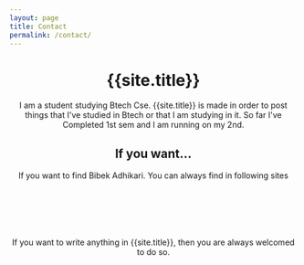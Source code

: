```yaml
---
layout: page
title: Contact
permalink: /contact/
---
```

<link rel="stylesheet" href="https://cdnjs.cloudflare.com/ajax/libs/font-awesome/4.7.0/css/font-awesome.min.css">
<h1 class="h"> {{site.title}} </h1>
<div class="h">
<p> I am a student studying Btech Cse. {{site.title}} is made in order to post things that I've studied in Btech or that I am studying in it. So far I've Completed 1st sem and I am running on my 2nd.</p>
<h2> If you want...</h2>
<p>If you want to find Bibek Adhikari. You can always find in following sites</p>
<h1>
<i class="fa fa-facebook" title="facebook" style="font-size:35px"></i>
<i class="fa fa-twitter" style="font-size:35px"></i>
<i class="fa fa-google-plus" style="font-size:35px"></i>
<i class="fa fa-linkedin" style="font-size:35px"></i>
<i class="fa fa-instagram" style="font-size:35px"></i>

</h1>
<p>If you want to write anything in {{site.title}}, then you are always welcomed to do so.</p>
</div>
<style>
.h{
text-align:center;
}
h1 i{
padding-left:5px;
padding-right:5px;
}
</style>
